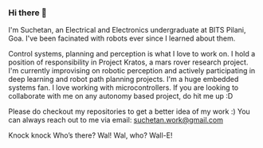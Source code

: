 ### Hi there 👋

I'm Suchetan, an Electrical and Electronics undergraduate at BITS Pilani, Goa. I've been facinated with robots ever since I learned about them.

Control systems, planning and perception is what I love to work on. 
I hold a position of responsibility in Project Kratos, a mars rover research project. I'm currently improvising on robotic perception and actively participating in deep learning and robot path planning projects.
I'm a huge embedded systems fan. I love working with microcontrollers. 
If you are looking to collaborate with me on any autonomy based project, do hit me up :D

Please do checkout my repositories to get a better idea of my work :)
You can always reach out to me via email: suchetan.work@gmail.com


Knock knock
Who’s there?
Wal!
Wal, who?
Wall-E!
